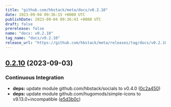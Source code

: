 ```yaml
---
title: "github.com/hbstack/meta/docs/v0.2.10"
date: 2023-09-04 09:36:15 +0000 UTC
publishDate: 2023-09-04 09:36:43 +0000 UTC
draft: false
prerelease: false
name: "docs: v0.2.10"
tag_name: "docs/v0.2.10"
release_url: "https://github.com/hbstack/meta/releases/tag/docs/v0.2.10"
---
```


## [0.2.10](https://github.com/hbstack/meta/compare/docs/v0.2.9...docs/v0.2.10) (2023-09-03)


### Continuous Integration

* **deps:** update module github.com/hbstack/socials to v0.4.0 ([0c2a450](https://github.com/hbstack/meta/commit/0c2a450cc6224bff503a9ee345e435f3e14f6dfd))
* **deps:** update module github.com/hugomods/simple-icons to v9.13.0+incompatible ([e5d3b0c](https://github.com/hbstack/meta/commit/e5d3b0c53c6a362af49212b388cde8522e592ee0))
